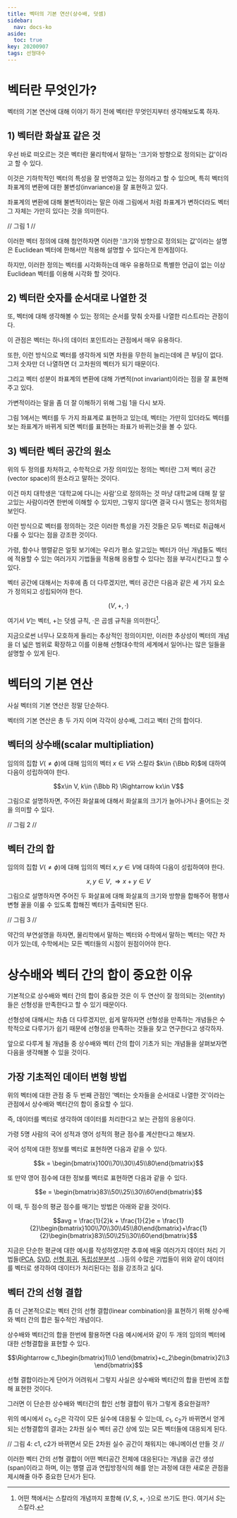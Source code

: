 ```yaml
---
title: 벡터의 기본 연산(상수배, 덧셈)
sidebar:
  nav: docs-ko
aside:
  toc: true
key: 20200907
tags: 선형대수
---
```


# 벡터란 무엇인가?

벡터의 기본 연산에 대해 이야기 하기 전에 벡터란 무엇인지부터 생각해보도록 하자.

## 1) 벡터란 화살표 같은 것

우선 바로 떠오르는 것은 벡터란 물리학에서 말하는 '크기와 방향으로 정의되는 값'이라고 할 수 있다.

이것은 기하학적인 벡터의 특성을 잘 반영하고 있는 정의라고 할 수 있으며, 특히 벡터의 좌표계의 변환에 대한 불변성(invariance)을 잘 표현하고 있다.

좌표계의 변환에 대해 불변적이라는 말은 아래 그림에서 처럼 좌표계가 변하더라도 벡터 그 자체는 가만히 있다는 것을 의미한다.

// 그림 1 //

이러한 벡터 정의에 대해 첨언하자면 이러한 '크기와 방향으로 정의되는 값'이라는 설명은 Euclidean 벡터에 한해서만 적용해 설명할 수 있다는게 한계점이다.

하지만, 이러한 정의는 벡터를 시각화하는데 매우 유용하므로 특별한 언급이 없는 이상 Euclidean 벡터를 이용해 시각화 할 것이다.

## 2) 벡터란 숫자를 순서대로 나열한 것

또, 벡터에 대해 생각해볼 수 있는 정의는 순서를 맞춰 숫자를 나열한 리스트라는 관점이다.

이 관점은 벡터는 하나의 데이터 포인트라는 관점에서 매우 유용하다.

또한, 이런 방식으로 벡터를 생각하게 되면 차원을 무한히 늘리는데에 큰 부담이 없다. 그저 숫자만 더 나열하면 더 고차원의 벡터가 되기 때문이다.

그리고 벡터 성분이 좌표계의 변환에 대해 가변적(not invariant)이라는 점을 잘 표현해주고 있다.

가변적이라는 말을 좀 더 잘 이해하기 위해 그림 1을 다시 보자. 

그림 1에서는 벡터를 두 가지 좌표계로 표현하고 있는데, 벡터는 가만히 있더라도 벡터를 보는 좌표계가 바뀌게 되면 벡터를 표현하는 좌표가 바뀌는것을 볼 수 있다.

## 3) 벡터란 벡터 공간의 원소

위의 두 정의를 차처하고, 수학적으로 가장 의미있는 정의는 벡터란 그저 벡터 공간(vector space)의 원소라고 말하는 것이다.

이건 마치 대학생은 '대학교에 다니는 사람'으로 정의하는 것 마냥 대학교에 대해 잘 알고있는 사람이라면 한번에 이해할 수 있지만, 그렇지 않다면 결국 다시 맴도는 정의처럼 보인다.

이런 방식으로 벡터를 정의하는 것은 이러한 특성을 가진 것들은 모두 벡터로 취급해서 다룰 수 있다는 점을 강조한 것이다.

가령, 함수나 행렬같은 얼핏 보기에는 우리가 평소 알고있는 벡터가 아닌 개념들도 벡터에 적용할 수 있는 여러가지 기법들을 적용해 응용할 수 있다는 점을 부각시킨다고 할 수 있다.

벡터 공간에 대해서는 차후에 좀 더 다루겠지만, 벡터 공간은 다음과 같은 세 가지 요소가 정의되고 성립되어야 한다.

$$(V, +, \cdot)$$

여기서 $V$는 벡터, $+$는 덧셈 규칙, $\cdot$은 곱셈 규칙을 의미한다[^1].

지금으로썬 너무나 모호하게 들리는 추상적인 정의이지만, 이러한 추상성이 벡터의 개념을 더 넓은 범위로 확장하고 이를 이용해 선형대수학의 세계에서 일어나는 많은 일들을 설명할 수 있게 된다.

# 벡터의 기본 연산

사실 벡터의 기본 연산은 정말 단순하다.

벡터의 기본 연산은 총 두 가지 이며 각각이 상수배, 그리고 벡터 간의 합이다.

## 벡터의 상수배(scalar multipliation)

임의의 집합 $V(\neq \phi)$에 대해 임의의 벡터 $x\in V$와 스칼라 $k\in {\Bbb R}$에 대하여 다음이 성립하여야 한다.

$$x\in V, k\in {\Bbb R} \Rightarrow kx\in V$$

그림으로 설명하자면, 주어진 화살표에 대해서 화살표의 크기가 늘어나거나 줄어드는 것을 의미할 수 있다.

// 그림 2 //

## 벡터 간의 합

임의의 집합 $V(\neq \phi)$에 대해 임의의 벡터 $x, y\in V$에 대하여 다음이 성립하여야 한다.

$$x, y\in V, \Rightarrow x+y\in V$$

그림으로 설명하자면 주어진 두 화살표에 대해 화살표의 크기와 방향을 합해주어 평행사변형 꼴을 이룰 수 있도록 합해진 벡터가 출력되면 된다.

// 그림 3 //

약간의 부연설명을 하자면, 물리학에서 말하는 벡터와 수학에서 말하는 벡터는 약간 차이가 있는데, 수학에서는 모든 벡터들의 시점이 원점이어야 한다.

# 상수배와 벡터 간의 합이 중요한 이유

기본적으로 상수배와 벡터 간의 합이 중요한 것은 이 두 연산이 잘 정의되는 것(entity)들은 선형성을 만족한다고 할 수 있기 때문이다.

선형성에 대해서는 차츰 더 다루겠지만, 쉽게 말하자면 선형성을 만족하는 개념들은 수학적으로 다루기가 쉽기 때문에 선형성을 만족하는 것들을 찾고 연구한다고 생각하자.

앞으로 다루게 될 개념들 중 상수배와 벡터 간의 합이 기초가 되는 개념들을 살펴보자면 다음을 생각해볼 수 있을 것이다.

## 가장 기초적인 데이터 변형 방법

위의 벡터에 대한 관점 중 두 번째 관점인 '벡터는 숫자들을 순서대로 나열한 것'이라는 관점에서 상수배와 벡터간의 합이 중요할 수 있다.

즉, 데이터를 벡터로 생각하여 데이터를 처리한다고 보는 관점의 응용이다.

가령 5명 사람의 국어 성적과 영어 성적의 평균 점수를 계산한다고 해보자.

국어 성적에 대한 정보를 벡터로 표현하면 다음과 같을 수 있다.

$$k = \begin{bmatrix}100\\70\\30\\45\\80\end{bmatrix}$$

또 만약 영어 점수에 대한 정보를 벡터로 표현하면 다음과 같을 수 있다.

$$e = \begin{bmatrix}83\\50\\25\\30\\60\end{bmatrix}$$

이 때, 두 점수의 평균 점수를 매기는 방법은 아래와 같을 것이다.

$$avg = \frac{1}{2}k + \frac{1}{2}e = \frac{1}{2}\begin{bmatrix}100\\70\\30\\45\\80\end{bmatrix}+\frac{1}{2}\begin{bmatrix}83\\50\\25\\30\\60\end{bmatrix}$$

지금은 단순한 평균에 대한 예시를 작성하였지만 추후에 배울 여러가지 데이터 처리 기법들([PCA](https://angeloyeo.github.io/2019/07/27/PCA.html), [SVD](https://angeloyeo.github.io/2019/08/01/SVD.html), [선형 회귀](https://angeloyeo.github.io/2020/08/24/linear_regression.html), [독립성분분석](https://angeloyeo.github.io/2020/07/14/ICA.html) ...)등의 수많은 기법들이 위와 같이 데이터를 벡터로 생각하여 데이터가 처리된다는 점을 강조하고 싶다.

## 벡터 간의 선형 결합

좀 더 근본적으로는 벡터 간의 선형 결합(linear combination)을 표현하기 위해 상수배와 벡터 간의 합은 필수적인 개념이다.

상수배와 벡터간의 합을 한번에 활용하면 다음 예시에서와 같이 두 개의 임의의 벡터에 대한 선형결합을 표현할 수 있다.

$$\Rightarrow c_1\begin{bmatrix}1\\0 \end{bmatrix}+c_2\begin{bmatrix}2\\3 \end{bmatrix}$$

선형 결합이라는게 단어가 어려워서 그렇지 사실은 상수배와 벡터간의 합을 한번에 조합해 표현한 것이다.

그러면 이 단순한 상수배와 벡터간의 합인 선형 결합이 뭐가 그렇게 중요한걸까?

위의 예시에서 $c_1$, $c_2$은 각각이 모든 실수에 대응될 수 있는데, $c_1$, $c_2$가 바뀌면서 얻게되는 선형결합의 결과는 2차원 실수 벡터 공간 상에 있는 모든 벡터들에 대응되게 된다.

// 그림 4: c1, c2가 바뀌면서 모든 2차원 실수 공간이 채워지는 애니메이션 만들 것 //

이러한 벡터 간의 선형 결합이 어떤 벡터공간 전체에 대응된다는 개념을 공간 생성(span)이라고 하며, 이는 행렬 곱과 연립방정식의 해를 얻는 과정에 대한 새로운 관점을 제시해줄 아주 중요한 단서가 된다.

[^1]: 어떤 책에서는 스칼라의 개념까지 포함해 $(V, S, +, \cdot)$으로 쓰기도 한다. 여기서 $S$는 스칼라.